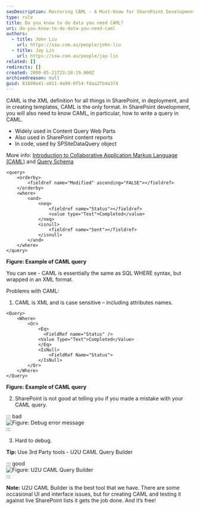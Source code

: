 ```yaml
---
seoDescription: Mastering CAML - A Must-Know for SharePoint Development Discover how to create powerful queries and templates using Collaborative Application Markup Language (CAML), a crucial skill for SharePoint development.
type: rule
title: Do you know to do data you need CAML?
uri: do-you-know-to-do-data-you-need-caml
authors:
  - title: John Liu
    url: https://ssw.com.au/people/john-liu
  - title: Jay Lin
    url: https://ssw.com.au/people/jay-lin
related: []
redirects: []
created: 2009-05-21T23:18:19.000Z
archivedreason: null
guid: 81609e41-a911-4a99-9f54-fdaa2fb4a374
---
```


CAML is the XML definition for all things in SharePoint, in deployment, and in creating templates, CAML is the only format.
In SharePoint development, you will also need to know CAML, in particular, how to write a query in CAML.

* Widely used in Content Query Web Parts
* Also used in SharePoint content reports
* In code, used by SPSiteDataQuery object

<!--endintro-->

More info: [Introduction to Collaborative Application Markup Language (CAML)](https://docs.microsoft.com/en-us/sharepoint/dev/schema/introduction-to-collaborative-application-markup-language-caml?redirectedfrom=MSDN&WT.mc_id=M365-MVP-33518) and [Query Schema](https://docs.microsoft.com/en-us/sharepoint/dev/schema/query-schema?redirectedfrom=MSDN&WT.mc_id=M365-MVP-33518)

```caml
<query>
    <orderby>
        <fieldref name="Modified" ascending="FALSE"></fieldref>
    </orderby>
    <where>
        <and>
            <neq>
                <fieldref name="Status"></fieldref>
                <value type="Text">Completed</value>
            </neq>
            <isnull>
                <fieldref name="Sent"></fieldref>
            </isnull>
        </and>
    </where>
</query>
```

**Figure: Example of CAML query**

You can see - CAML is essentially the same as SQL WHERE syntax, but wrapped in an XML format.

Problems with CAML:

1. CAML is XML and is case sensitive – including attributes names.

```caml
<Query>
    <Where>
        <Or>
            <Eq>
              <FieldRef name="Status" />
            <Value Type="Text">Completed</Value>
            </Eq>
            <IsNull>
                <FieldRef Name="Status">
            </IsNull>
        </Or>
    </Where>
</Query>
```

**Figure: Example of CAML query**

2. SharePoint is not good at telling you if you made a mistake with your CAML query.

::: bad  
![Figure: Debug error message](CAMLError.png)  
:::

3. Hard to debug.

**Tip:** Use 3rd Party tools - U2U CAML Query Builder

::: good  
![Figure: U2U CAML Query Builder](U2U.png)  
:::

**Note:** U2U CAML Builder is the best tool that we have. There are some occasional UI and interface issues, but for creating CAML and testing it against live SharePoint lists it gets the job done. And it’s free!
